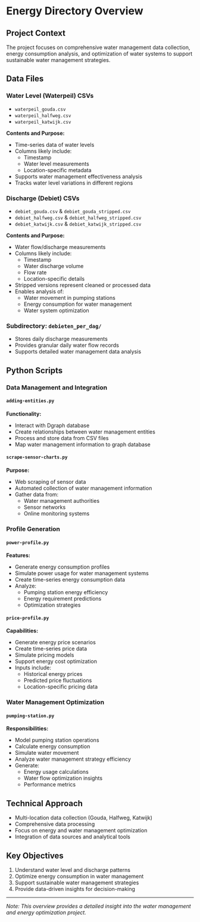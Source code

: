 # Energy Directory Overview

## Project Context
The project focuses on comprehensive water management data collection, energy consumption analysis, and optimization of water systems to support sustainable water management strategies.

## Data Files

### Water Level (Waterpeil) CSVs
- `waterpeil_gouda.csv`
- `waterpeil_halfweg.csv`
- `waterpeil_katwijk.csv`

**Contents and Purpose:**
- Time-series data of water levels
- Columns likely include:
  * Timestamp
  * Water level measurements
  * Location-specific metadata
- Supports water management effectiveness analysis
- Tracks water level variations in different regions

### Discharge (Debiet) CSVs
- `debiet_gouda.csv` & `debiet_gouda_stripped.csv`
- `debiet_halfweg.csv` & `debiet_halfweg_stripped.csv`
- `debiet_katwijk.csv` & `debiet_katwijk_stripped.csv`

**Contents and Purpose:**
- Water flow/discharge measurements
- Columns likely include:
  * Timestamp
  * Water discharge volume
  * Flow rate
  * Location-specific details
- Stripped versions represent cleaned or processed data
- Enables analysis of:
  * Water movement in pumping stations
  * Energy consumption for water management
  * Water system optimization

### Subdirectory: `debieten_per_dag/`
- Stores daily discharge measurements
- Provides granular daily water flow records
- Supports detailed water management data analysis

## Python Scripts

### Data Management and Integration
#### `adding-entities.py`
**Functionality:**
- Interact with Dgraph database
- Create relationships between water management entities
- Process and store data from CSV files
- Map water management information to graph database

#### `scrape-sensor-charts.py`
**Purpose:**
- Web scraping of sensor data
- Automated collection of water management information
- Gather data from:
  * Water management authorities
  * Sensor networks
  * Online monitoring systems

### Profile Generation
#### `power-profile.py`
**Features:**
- Generate energy consumption profiles
- Simulate power usage for water management systems
- Create time-series energy consumption data
- Analyze:
  * Pumping station energy efficiency
  * Energy requirement predictions
  * Optimization strategies

#### `price-profile.py`
**Capabilities:**
- Generate energy price scenarios
- Create time-series price data
- Simulate pricing models
- Support energy cost optimization
- Inputs include:
  * Historical energy prices
  * Predicted price fluctuations
  * Location-specific pricing data

### Water Management Optimization
#### `pumping-station.py`
**Responsibilities:**
- Model pumping station operations
- Calculate energy consumption
- Simulate water movement
- Analyze water management strategy efficiency
- Generate:
  * Energy usage calculations
  * Water flow optimization insights
  * Performance metrics

## Technical Approach
- Multi-location data collection (Gouda, Halfweg, Katwijk)
- Comprehensive data processing
- Focus on energy and water management optimization
- Integration of data sources and analytical tools

## Key Objectives
1. Understand water level and discharge patterns
2. Optimize energy consumption in water management
3. Support sustainable water management strategies
4. Provide data-driven insights for decision-making

---

*Note: This overview provides a detailed insight into the water management and energy optimization project.*